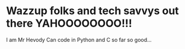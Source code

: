 # Wazzup folks and tech savvys out there YAHOOOOOOOO!!!
I am Mr Hevody 
Can code in Python and C so far so good... 
